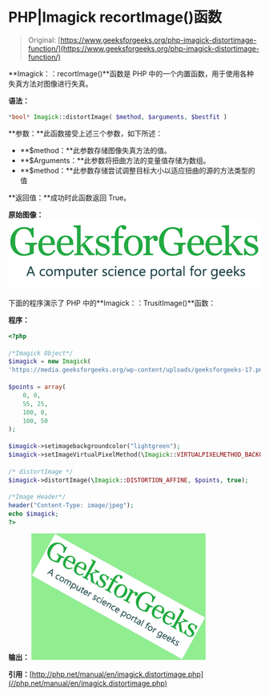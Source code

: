 # PHP|Imagick recortImage()函数

> Original: [https://www.geeksforgeeks.org/php-imagick-distortimage-function/](https://www.geeksforgeeks.org/php-imagick-distortimage-function/)

**Imagick：：recortImage()**函数是 PHP 中的一个内置函数，用于使用各种失真方法对图像进行失真。

**语法：**

```php
*bool* Imagick::distortImage( $method, $arguments, $bestfit )
```

**参数：**此函数接受上述三个参数，如下所述：

*   **$method：**此参数存储图像失真方法的值。
*   **$Arguments：**此参数将扭曲方法的变量值存储为数组。
*   **$method：**此参数存储尝试调整目标大小以适应扭曲的源的方法类型的值

**返回值：**成功时此函数返回 True。

**原始图像：**
![](img/f3f9ad737830ec5f484ea0965e65694b.png)

下面的程序演示了 PHP 中的**Imagick：：TrusitImage()**函数：

**程序：**

```php
<?php 

/*Imagick Object*/
$imagick = new Imagick(
'https://media.geeksforgeeks.org/wp-content/uploads/geeksforgeeks-17.png');

$points = array(
    0, 0,
    55, 25,
    100, 0,
    100, 50
);

$imagick->setimagebackgroundcolor("lightgreen");
$imagick->setImageVirtualPixelMethod(\Imagick::VIRTUALPIXELMETHOD_BACKGROUND);

/* distortImage */
$imagick->distortImage(\Imagick::DISTORTION_AFFINE, $points, true);

/*Image Header*/
header("Content-Type: image/jpeg");
echo $imagick;
?>
```

**输出：**
![](img/51306a1b4f735dff43455178cea7c715.png)

**引用：**[http://php.net/manual/en/imagick.distortimage.php](//php.net/manual/en/imagick.distortimage.php)
